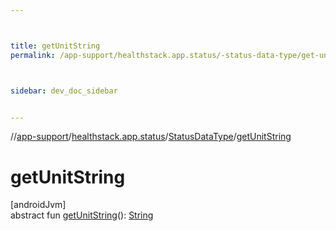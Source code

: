 ```yaml
---



title: getUnitString
permalink: /app-support/healthstack.app.status/-status-data-type/get-unit-string.html



sidebar: dev_doc_sidebar


---
```




//[app-support](/app-support.html)/[healthstack.app.status](../index.html)/[StatusDataType](index.html)/[getUnitString](get-unit-string.html)



# getUnitString



[androidJvm]\
abstract fun [getUnitString](get-unit-string.html)(): [String](https://kotlinlang.org/api/latest/jvm/stdlib/kotlin/-string/index.html)






